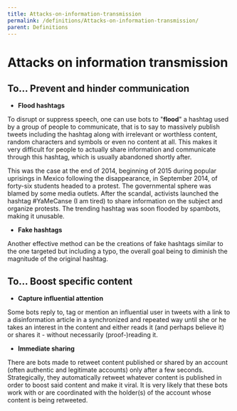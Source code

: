```yaml
---
title: Attacks-on-information-transmission
permalink: /definitions/Attacks-on-information-transmission/
parent: Definitions
---
```


# Attacks on information transmission

## To... Prevent and hinder communication 

- **Flood hashtags**

To disrupt or suppress speech, one can use bots to "**flood**" a hashtag used by a group of people to communicate, that is to say to massively publish tweets including the hashtag along with irrelevant or worthless content, random characters and symbols or even no content at all. This makes it very difficult for people to actually share information and communicate through this hashtag, which is usually abandoned shortly after. 

This was the case at the end of 2014, beginning of 2015 during popular uprisings in Mexico following the disappearance, in September 2014, of forty-six students headed to a protest. The governmental sphere was blamed by some media outlets. After the scandal, activists launched the hashtag #YaMeCanse (I am tired) to share information on the subject and organize protests. The trending hashtag was soon flooded by spambots, making it unusable.

- **Fake hashtags**

Another effective method can be the creations of fake hashtags similar to the one targeted but including a typo, the overall goal being to diminish the magnitude of the original hashtag.

## To... Boost specific content

- **Capture influential attention**

Some bots reply to, tag or mention an influential user in tweets with a link to a disinformation article in a synchronized and repeated way until she or he takes an interest in the content and either reads it (and perhaps believe it) or shares it - without necessarily (proof-)reading it. 

- **Immediate sharing**

There are bots made to retweet content published or shared by an account (often authentic and legitimate accounts) only after a few seconds. Strategically, they automatically retweet whatever content is published in order to boost said content and make it viral. It is very likely that these bots work with or are coordinated with the holder(s) of the account whose content is being retweeted.